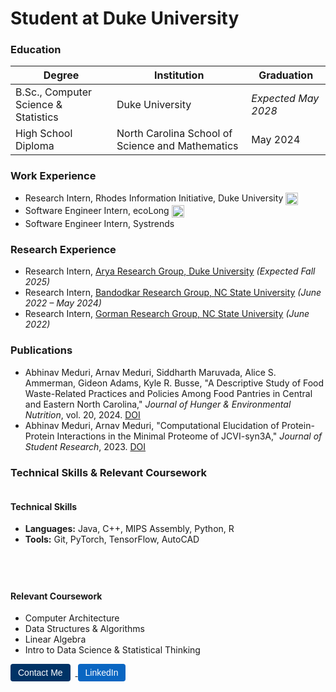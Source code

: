 # Student at Duke University

### Education

<table>
  <thead>
    <tr>
      <th>Degree</th>
      <th>Institution</th>
      <th>Graduation</th>
    </tr>
  </thead>
  <tbody>
    <tr>
      <td>B.Sc., Computer Science & Statistics</td>
      <td>Duke University</td>
      <td><em>Expected May 2028</em></td>
    </tr>
    <tr>
      <td>High School Diploma</td>
      <td>North Carolina School of Science and Mathematics</td>
      <td>May 2024</td>
    </tr>
  </tbody>
</table>

### Work Experience
- Research Intern, Rhodes Information Initiative, Duke University <img src="https://user-images.githubusercontent.com/43549914/73490467-9c906000-437a-11ea-9452-76ea8f8a1ceb.png" width="20" style="vertical-align:middle; margin-right:6px;"/>
- Software Engineer Intern, ecoLong <img src="https://climatebaseuserstorage.s3-us-west-1.amazonaws.com/photos/acab7636-8deb-4213-8e83-32697362e7dd-ecolog_fullcolor_logo.webp" width="20" style="vertical-align:middle; margin-right:6px;"/>
- Software Engineer Intern, Systrends <img src="https://static.wixstatic.com/media/f8cc0a_c3f66cd220ca44279b50775eb0c92ffe~mv2.png" width="15" style="position:relative; top:3px; margin-left:3px;"/>

### Research Experience
- Research Intern, [Arya Research Group, Duke University](https://aryalab.pratt.duke.edu/) *(Expected Fall 2025)*
- Research Intern, [Bandodkar Research Group, NC State University](https://research.ece.ncsu.edu/bandodkargroup/) *(June 2022 – May 2024)*
- Research Intern, [Gorman Research Group, NC State University](https://gormanlab.wordpress.ncsu.edu/) *(June 2022)*

### Publications
<ul>
  <li>
    Abhinav Meduri, Arnav Meduri, Siddharth Maruvada, Alice S. Ammerman, Gideon Adams, Kyle R. Busse,  
    "A Descriptive Study of Food Waste-Related Practices and Policies Among Food Pantries in Central and Eastern North Carolina,"  
    <em>Journal of Hunger & Environmental Nutrition</em>, vol. 20, 2024.  
    <a href="https://doi.org/10.1080/19320248.2024.2334046">DOI</a>
  </li>
  <li>
    Abhinav Meduri, Arnav Meduri,  
    "Computational Elucidation of Protein-Protein Interactions in the Minimal Proteome of JCVI-syn3A,"  
    <em>Journal of Student Research</em>, 2023.  
    <a href="https://doi.org/10.47611/jsrhs.v12i3.5023">DOI</a>
  </li>
</ul>

### Technical Skills & Relevant Coursework

<div style="display: flex; flex-wrap: wrap; gap: 40px;">

  <div style="flex: 1; min-width: 250px;">
    <h4>Technical Skills</h4>
    <ul>
      <li><strong>Languages:</strong> Java, C++, MIPS Assembly, Python, R</li>
      <li><strong>Tools:</strong> Git, PyTorch, TensorFlow, AutoCAD</li>
    </ul>
  </div>

  <div style="flex: 1; min-width: 250px;">
    <h4>Relevant Coursework</h4>
    <ul>
      <li>Computer Architecture</li>
      <li>Data Structures & Algorithms</li>
      <li>Linear Algebra</li>
      <li>Intro to Data Science & Statistical Thinking</li>
    </ul>
  </div>

</div>

<a href="mailto:abhinav.meduri@duke.edu">
  <button style="padding:6px 12px; font-size:14px; border:none; border-radius:4px; background-color:#003366; color:white; cursor:pointer; margin-right:8px;">
    Contact Me
  </button>
</a>

<a href="https://www.linkedin.com/in/abhinav-meduri/" target="_blank">
  <button style="padding:6px 12px; font-size:14px; border:none; border-radius:4px; background-color:#0A66C2; color:white; cursor:pointer;">
    LinkedIn
  </button>
</a>
